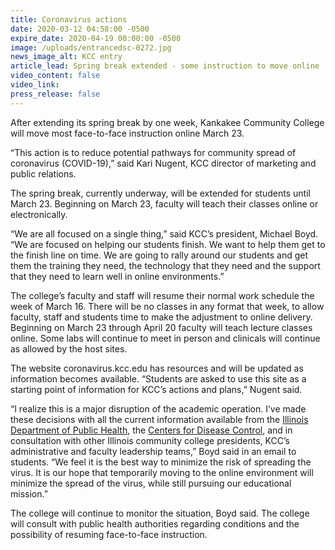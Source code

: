 ```yaml
---
title: Coronavirus actions
date: 2020-03-12 04:58:00 -0500
expire_date: 2020-04-19 00:00:00 -0500
image: /uploads/entrancedsc-0272.jpg
news_image_alt: KCC entry
article_lead: Spring break extended - some instruction to move online
video_content: false
video_link:
press_release: false
---
```


After extending its spring break by one week, Kankakee Community College will move most face-to-face instruction online March 23.

“This action is to reduce potential pathways for community spread of coronavirus (COVID-19),” said Kari Nugent, KCC director of marketing and public relations.

The spring break, currently underway, will be extended for students until March 23. Beginning on March 23, faculty will teach their classes online or electronically.

“We are all focused on a single thing,” said KCC’s president, Michael Boyd. “We are focused on helping our students finish. We want to help them get to the finish line on time. We are going to rally around our students and get them the training they need, the technology that they need and the support that they need to learn well in online environments.”

The college’s faculty and staff will resume their normal work schedule the week of March 16. There will be no classes in any format that week, to allow faculty, staff and students time to make the adjustment to online delivery. Beginning on March 23 through April 20 faculty will teach lecture classes online. Some labs will continue to meet in person and clinicals will continue as allowed by the host sites.

The website coronavirus.kcc.edu has resources and will be updated as information becomes available. “Students are asked to use this site as a starting point of information for KCC’s actions and plans,” Nugent said.

“I realize this is a major disruption of the academic operation. I’ve made these decisions with all the current information available from the [Illinois Department of Public Health](http://www.dph.illinois.gov/topics-services/diseases-and-conditions/diseases-a-z-list/coronavirus), the [Centers for Disease Control](https://www.cdc.gov/coronavirus/2019-nCoV/index.html), and in consultation with other Illinois community college presidents, KCC’s administrative and faculty leadership teams,” Boyd said in an email to students. “We feel it is the best way to minimize the risk of spreading the virus. It is our hope that temporarily moving to the online environment will minimize the spread of the virus, while still pursuing our educational mission.”

The college will continue to monitor the situation, Boyd said. The college will consult with public health authorities regarding conditions and the possibility of resuming face-to-face instruction.